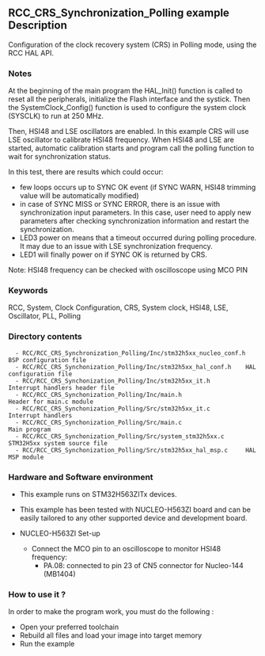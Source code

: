 ## <b>RCC_CRS_Synchronization_Polling example Description</b>
Configuration of the clock recovery system (CRS) in Polling mode, using the RCC HAL API.

### <b>Notes</b>

At the beginning of the main program the HAL_Init() function is called to reset
all the peripherals, initialize the Flash interface and the systick.
Then the SystemClock_Config() function is used to configure the system
clock (SYSCLK) to run at 250 MHz.

Then, HSI48 and LSE oscillators are enabled. In this example CRS will use LSE
oscillator to calibrate HSI48 frequency.
When HSI48 and LSE are started, automatic calibration starts and program call the
polling function to wait for synchronization status.

In this test, there are results which could occur:

 - few loops occurs up to SYNC OK event (if SYNC WARN, HSI48 trimming value will be
 automatically modified)
 - in case of SYNC MISS or SYNC ERROR, there is an issue with synchronization input
 parameters. In this case, user need to apply new parameters after checking synchronization
 information and restart the synchronization.
 - LED3 power on means that a timeout occurred during polling procedure. It may
 due to an issue with LSE synchronization frequency.
 - LED1 will finally power on if SYNC OK is returned by CRS.

Note: HSI48 frequency can be checked with oscilloscope using MCO PIN


### <b>Keywords</b>

RCC, System, Clock Configuration, CRS, System clock, HSI48, LSE, Oscillator, PLL, Polling

### <b>Directory contents</b>

      - RCC/RCC_CRS_Synchronization_Polling/Inc/stm32h5xx_nucleo_conf.h     BSP configuration file
      - RCC/RCC_CRS_Synchonization_Polling/Inc/stm32h5xx_hal_conf.h    HAL configuration file
      - RCC/RCC_CRS_Synchonization_Polling/Inc/stm32h5xx_it.h          Interrupt handlers header file
      - RCC/RCC_CRS_Synchonization_Polling/Inc/main.h                  Header for main.c module
      - RCC/RCC_CRS_Synchonization_Polling/Src/stm32h5xx_it.c          Interrupt handlers
      - RCC/RCC_CRS_Synchonization_Polling/Src/main.c                  Main program
      - RCC/RCC_CRS_Synchonization_Polling/Src/system_stm32h5xx.c      STM32H5xx system source file
      - RCC/RCC_CRS_Synchonization_Polling/Src/stm32h5xx_hal_msp.c     HAL MSP module


### <b>Hardware and Software environment</b>

  - This example runs on STM32H563ZITx devices.
    
  - This example has been tested with NUCLEO-H563ZI board and can be
    easily tailored to any other supported device and development board.

  - NUCLEO-H563ZI Set-up
    - Connect the MCO pin to an oscilloscope to monitor HSI48 frequency:
      - PA.08: connected to pin 23 of CN5 connector for Nucleo-144  (MB1404)

### <b>How to use it ?</b>

In order to make the program work, you must do the following :

 - Open your preferred toolchain 
 - Rebuild all files and load your image into target memory
 - Run the example
